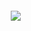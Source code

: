 <a href="https://literasee.github.io"><img src="https://literasee.github.io/public/Literasee_trimmed.svg" align="left" hspace="10" vspace="6"></a>
